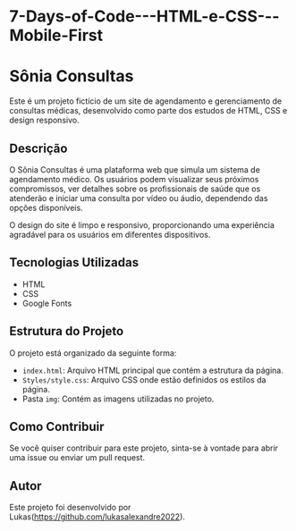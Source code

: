 # 7-Days-of-Code---HTML-e-CSS---Mobile-First
# Sônia Consultas

Este é um projeto fictício de um site de agendamento e gerenciamento de consultas médicas, desenvolvido como parte dos estudos de HTML, CSS e design responsivo.

## Descrição

O Sônia Consultas é uma plataforma web que simula um sistema de agendamento médico. Os usuários podem visualizar seus próximos compromissos, ver detalhes sobre os profissionais de saúde que os atenderão e iniciar uma consulta por vídeo ou áudio, dependendo das opções disponíveis.

O design do site é limpo e responsivo, proporcionando uma experiência agradável para os usuários em diferentes dispositivos.

## Tecnologias Utilizadas

- HTML
- CSS
- Google Fonts

## Estrutura do Projeto

O projeto está organizado da seguinte forma:

- `index.html`: Arquivo HTML principal que contém a estrutura da página.
- `Styles/style.css`: Arquivo CSS onde estão definidos os estilos da página.
- Pasta `img`: Contém as imagens utilizadas no projeto.

## Como Contribuir

Se você quiser contribuir para este projeto, sinta-se à vontade para abrir uma issue ou enviar um pull request.

## Autor

Este projeto foi desenvolvido por Lukas(https://github.com/lukasalexandre2022).
